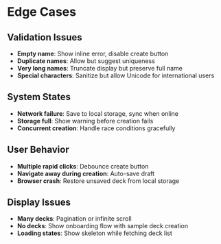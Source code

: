 # Edge Cases

## Validation Issues
- **Empty name**: Show inline error, disable create button
- **Duplicate names**: Allow but suggest uniqueness
- **Very long names**: Truncate display but preserve full name
- **Special characters**: Sanitize but allow Unicode for international users

## System States
- **Network failure**: Save to local storage, sync when online
- **Storage full**: Show warning before creation fails
- **Concurrent creation**: Handle race conditions gracefully

## User Behavior
- **Multiple rapid clicks**: Debounce create button
- **Navigate away during creation**: Auto-save draft
- **Browser crash**: Restore unsaved deck from local storage

## Display Issues
- **Many decks**: Pagination or infinite scroll
- **No decks**: Show onboarding flow with sample deck creation
- **Loading states**: Show skeleton while fetching deck list